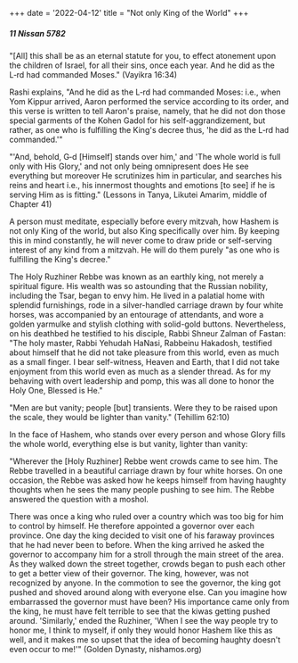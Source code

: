 +++
date = '2022-04-12'
title = "Not only King of the World"
+++

##### 11 Nissan 5782

"[All] this shall be as an eternal statute for you, to effect atonement upon the children of Israel, for all their sins, once each year. And he did as the L‑rd had commanded Moses." (Vayikra 16:34)

Rashi explains, "And he did as the L‑rd had commanded Moses: i.e., when Yom Kippur arrived, Aaron performed the service according to its order, and this verse is written to tell Aaron's praise, namely, that he did not don those special garments of the Kohen Gadol for his self-aggrandizement, but rather, as one who is fulfilling the King's decree thus, 'he did as the L‑rd had commanded.'"

"'And, behold, G‑d [Himself] stands over him,' and 'The whole world is full only with His Glory,' and not only being omnipresent does He see everything but moreover He scrutinizes him in particular, and searches his reins and heart i.e., his innermost thoughts and emotions [to see] if he is serving Him as is fitting." (Lessons in Tanya, Likutei Amarim, middle of Chapter 41)

A person must meditate, especially before every mitzvah, how Hashem is not only King of the world, but also King specifically over him. By keeping this in mind constantly, he will never come to draw pride or self-serving interest of any kind from a mitzvah. He will do them purely "as one who is fulfilling the King's decree."

The Holy Ruzhiner Rebbe was known as an earthly king, not merely a spiritual figure. His wealth was so astounding that the Russian nobility, including the Tsar, began to envy him. He lived in a palatial home with splendid furnishings, rode in a silver-handled carriage drawn by four white horses, was accompanied by an entourage of attendants, and wore a golden yarmulke and stylish clothing with solid-gold buttons. Nevertheless, on his deathbed he testified to his disciple, Rabbi Shneur Zalman of Fastan: "The holy master, Rabbi Yehudah HaNasi, Rabbeinu Hakadosh, testified about himself that he did not take pleasure from this world, even as much as a small finger. I bear self-witness, Heaven and Earth, that I did not take enjoyment from this world even as much as a slender thread. As for my behaving with overt leadership and pomp, this was all done to honor the Holy One, Blessed is He."

"Men are but vanity; people [but] transients. Were they to be raised upon the scale, they would be lighter than vanity." (Tehillim 62:10)

In the face of Hashem, who stands over every person and whose Glory fills the whole world, everything else is but vanity, lighter than vanity:

"Wherever the [Holy Ruzhiner] Rebbe went crowds came to see him. The Rebbe travelled in a beautiful carriage drawn by four white horses. On one occasion, the Rebbe was asked how he keeps himself from having haughty thoughts when he sees the many people pushing to see him. The Rebbe answered the question with a moshol.

There was once a king who ruled over a country which was too big for him to control by himself. He therefore appointed a governor over each province. One day the king decided to visit one of his faraway provinces that he had never been to before. When the king arrived he asked the governor to accompany him for a stroll through the main street of the area. As they walked down the street together, crowds began to push each other to get a better view of their governor. The king, however, was not recognized by anyone. In the commotion to see the governor, the king got pushed and shoved around along with everyone else. Can you imagine how embarrassed the governor must have been? His importance came only from the king, he must have felt terrible to see that the kiwas getting pushed around. 'Similarly,' ended the Ruzhiner, 'When I see the way people try to honor me, I think to myself, if only they would honor Hashem like this as well, and it makes me so upset that the idea of becoming haughty doesn't even occur to me!'" (Golden Dynasty, nishamos.org)
